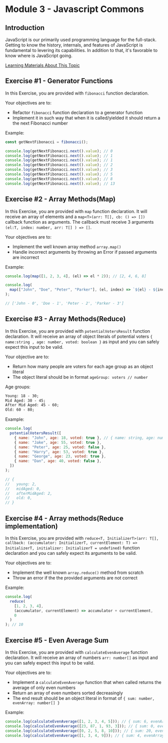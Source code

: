 # Module 3 - Javascript Commons

## Introduction

JavaScript is our primarily used programming language for the full-stack. Getting to know the history, internals, and features of JavaScript is fundamental to levering its capabilities. In addition to that, it's favorable to know where is JavaScript going.

[Learning Materials About This Topic](https://www.notion.so/mkit/JavaScript-Commons-18b9e4071e3244df8b1bf59fbfcb5c191)

## Exercise #1 - Generator Functions

In this Exercise, you are provided with `fibonacci` function declaration.

Your objectives are to:

- Refactor `fibonacci` function declaration to a generator function
- Implement it in such way that when it is called/yielded it should return a the next Fibonacci number

Example:

```javascript
const getNextFibonacci = fibonacci();

console.log(getNextFibonacci.next().value); // 0
console.log(getNextFibonacci.next().value); // 1
console.log(getNextFibonacci.next().value); // 1
console.log(getNextFibonacci.next().value); // 2
console.log(getNextFibonacci.next().value); // 3
console.log(getNextFibonacci.next().value); // 5
console.log(getNextFibonacci.next().value); // 8
console.log(getNextFibonacci.next().value); // 13
```

## Exercise #2 - Array Methods(Map)

In this Exercise, you are provided with `map` function declaration. It will receive an array of elements and a `map<T>(arr: T[], cb: () => [])` callback function as arguments. The callback must receive 3 arguments
`(el:T, index: number, arr: T[] ) => []`.

Your objectives are to:

- Implement the well known array method `array.map()`
- Handle incorrect arguments by throwing an Error if passed arguments are incorrect

Example:

```javascript
console.log(map([1, 2, 3, 4], (el) => el * 2)); // [2, 4, 6, 8]

console.log(
  map(["John", "Doe", "Peter", "Parker"], (el, index) => `${el} - ${index}`)
);

// ['John - 0', 'Doe - 1', 'Peter - 2', 'Parker - 3']
```

## Exercise #3 - Array Methods(Reduce)

In this Exercise, you are provided with `potentialVotersResult` function declaration. It will receive an array of object literals of potential voters `{ name:string , age: number, voted: boolean }` as input and you can safely expect this input to be valid.

Your objective are to:

- Return how many people are voters for each age group as an object literal
- The object literal should be in format `ageGroup: voters // number`

Age groups:

```txt
Young: 18 - 30;
Mid Aged: 30 - 45;
After Mid Aged: 45 - 60;
Old: 60 - 80;
```

Example:

```javascript
console.log(
  potentialVotersResult([
    { name: "John", age: 18, voted: true }, // { name: string, age: number, voted: boolean }
    { name: "Jake", age: 55, voted: true },
    { name: "Peter", age: 25, voted: false },
    { name: "Harry", age: 53, voted: true },
    { name: "George", age: 23, voted: true },
    { name: "Dan", age: 40, voted: false },
  ])
);

// {
//   young: 2,
//   midAged: 0,
//   afterMidAged: 2,
//   old: 0,
// }
```

## Exercise #4 - Array methods(Reduce implementation)

In this Exercise, you are provided with `reduce<T, InitializerT>(arr: T[], callback: (accumulator: InitializerT, currentElement: T) => InitializerT, initializer: InitializerT = undefined)` function declaration and you can safely expect its arguments to be valid.

Your objectives are to:

- Implement the well known `array.reduce()` method from scratch
- Throw an error if the the provided arguments are not correct

Example:

```javascript
console.log(
  reduce(
    [1, 2, 3, 4],
    (accumulator, currentElement) => accumulator + currentElement,
    0
  )
); // 10
```

## Exercise #5 - Even Average Sum

In this Exercise, you are provided with `calculateEvenAverage` function declaration. It will receive an array of numbers `arr: number[]` as input and you can safely expect this input to be valid.

Your objectives are to:

- Implement a `calculateEvenAverage` function that when called returns the average of only even numbers
- Return an array of even numbers sorted decreasingly
- The end result should be an object literal in format of `{ sum: number, evenArray: number[] }`

Example:

```javascript
console.log(calculateEvenAverage([1, 2, 3, 4, 5])); // { sum: 6, evenArray: [4, 2] }
console.log(calculateEvenAverage([23, 87, 1, 93, 3])); // { sum: 0, evenArray: [] }
console.log(calculateEvenAverage([0, 2, 5, 8, 10])); // { sum: 20, evenArray: [10, 8, 2] }
console.log(calculateEvenAverage([1, 3, 4, 9])); // { sum: 4, evenArray: [4] }
```
